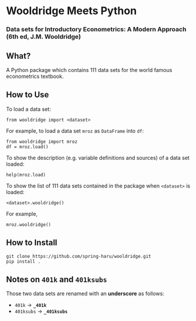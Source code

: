 # Wooldridge Meets Python
### Data sets for Introductory Econometrics: A Modern Approach (6th ed, J.M. Wooldridge)

## What?
A Python package which contains 111 data sets for the world famous econometrics textbook.

## How to Use
To load a data set:
```
from wooldridge import <dataset>
```
For example, to load a data set `mroz` as `DataFrame` into `df`:
```
from wooldridge import mroz
df = mroz.load()
```
To show the description (e.g. variable definitions and sources) of a data set loaded:
```
help(mroz.load)
```
To show the list of 111 data sets contained in the package when `<dataset>` is loaded:
```
<dataset>.wooldridge()
```
For example,
```
mroz.wooldridge()
```

## How to Install
```
git clone https://github.com/spring-haru/wooldridge.git
pip install .
```

## Notes on `401k` and `401ksubs`
Those two data sets are renamed with an **underscore** as follows:
* `401k` -> **`_401k`**
* `401ksubs` -> **`_401ksubs`**
